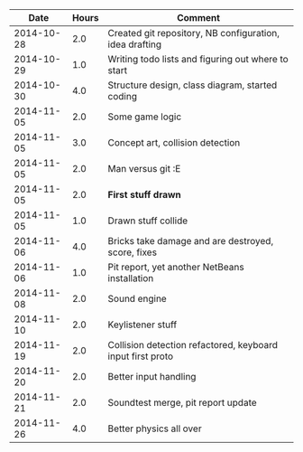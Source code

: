 | Date      | Hours | Comment                                                        |
|-----------|-------|----------------------------------------------------------------|
|2014-10-28 | 2.0   | Created git repository, NB configuration, idea drafting        |
|2014-10-29 | 1.0   | Writing todo lists and figuring out where to start             |
|2014-10-30 | 4.0   | Structure design, class diagram, started coding                |
|2014-11-05 | 2.0   | Some game logic                                                |
|2014-11-05 | 3.0   | Concept art, collision detection                               |
|2014-11-05 | 2.0   | Man versus git :E                                              | 
|2014-11-05 | 2.0   | **First stuff drawn**                                          | 
|2014-11-05 | 1.0   | Drawn stuff collide                                            | 
|2014-11-06 | 4.0   | Bricks take damage and are destroyed, score, fixes             | 
|2014-11-06 | 1.0   | Pit report, yet another NetBeans installation                  |
|2014-11-08 | 2.0   | Sound engine                                                   |
|2014-11-10 | 2.0   | Keylistener stuff                                              |
|2014-11-19 | 2.0   | Collision detection refactored, keyboard input first proto     |
|2014-11-20 | 2.0   | Better input handling                                          |
|2014-11-21 | 2.0   | Soundtest merge, pit report update                             |
|2014-11-26 | 4.0   | Better physics all over                                        |


